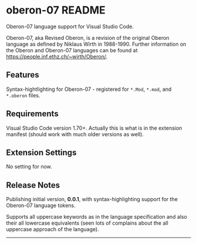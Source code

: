 # oberon-07 README

Oberon-07 language support for Visual Studio Code.

Oberon-07, aka Revised Oberon, is a revision of the original Oberon language as defined by Niklaus Wirth in 1988-1990.
Further information on the Oberon and Oberon-07 languages can be found at https://people.inf.ethz.ch/~wirth/Oberon/.

## Features

Syntax-hightlighting for Oberon-07 - registered for `*.Mod`, `*.mod`, and `*.oberon` files.

## Requirements

Visual Studio Code version 1.70+. Actually this is what is in the extension manifest (should work with much older versions as well).

## Extension Settings

No setting for now.

## Release Notes

Publishing initial version, **0.0.1**, with syntax-highlighting support for the Oberon-07 language tokens.

Supports all uppercase keywords as in the language specification and also their all lowercase equivalents (seen lots of complains about the all uppercase approach of the language).

---
